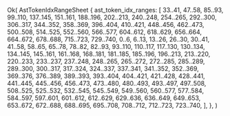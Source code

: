 Ok(
    AstTokenIdxRangeSheet {
        ast_token_idx_ranges: [
            33..41,
            47..58,
            85..93,
            99..110,
            137..145,
            151..161,
            188..196,
            202..213,
            240..248,
            254..265,
            292..300,
            306..317,
            344..352,
            358..369,
            396..404,
            410..421,
            448..456,
            462..473,
            500..508,
            514..525,
            552..560,
            566..577,
            604..612,
            618..629,
            656..664,
            664..672,
            678..688,
            715..723,
            729..740,
            0..6,
            6..13,
            13..26,
            26..30,
            30..41,
            41..58,
            58..65,
            65..78,
            78..82,
            82..93,
            93..110,
            110..117,
            117..130,
            130..134,
            134..145,
            145..161,
            161..168,
            168..181,
            181..185,
            185..196,
            196..213,
            213..220,
            220..233,
            233..237,
            237..248,
            248..265,
            265..272,
            272..285,
            285..289,
            289..300,
            300..317,
            317..324,
            324..337,
            337..341,
            341..352,
            352..369,
            369..376,
            376..389,
            389..393,
            393..404,
            404..421,
            421..428,
            428..441,
            441..445,
            445..456,
            456..473,
            473..480,
            480..493,
            493..497,
            497..508,
            508..525,
            525..532,
            532..545,
            545..549,
            549..560,
            560..577,
            577..584,
            584..597,
            597..601,
            601..612,
            612..629,
            629..636,
            636..649,
            649..653,
            653..672,
            672..688,
            688..695,
            695..708,
            708..712,
            712..723,
            723..740,
        ],
    },
)